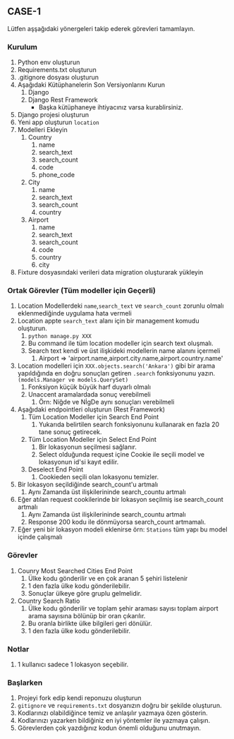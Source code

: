 ## CASE-1
Lütfen aşşağıdaki yönergeleri takip ederek görevleri tamamlayın.

### Kurulum
1. Python env oluşturun
2. Requirements.txt oluşturun
3. .gitignore dosyası oluşturun
4. Aşağıdaki Kütüphanelerin Son Versiyonlarını Kurun
   1. Django
   2. Django Rest Framework
      * Başka kütüphaneye ihtiyacınız varsa kurablirsiniz.
5. Django projesi oluşturun
6. Yeni app oluşturun `location`
7. Modelleri Ekleyin
   1. Country
      1. name
      2. search_text
      3. search_count
      4. code
      5. phone_code
   2. City
      1. name
      2. search_text
      3. search_count
      4. country
   3. Airport
      1. name
      2. search_text
      3. search_count
      4. code
      5. country
      6. city
8. Fixture dosyasındaki verileri data migration oluşturarak yükleyin

### Ortak Görevler (Tüm modeller için Geçerli)

1.  Location Modellerdeki `name`,`search_text` ve `search_count` zorunlu olmalı eklenmediğinde uygulama hata vermeli
2.  Location appte `search_text` alanı için bir management komudu oluşturun.
    1.  `python manage.py XXX`
    2.  Bu command ile tüm location modeller için search text oluşmalı.
    3.  Search text kendi ve üst ilişkideki modellerin name alanını içermeli
           1.  Airport => 'airport.name,airport.city.name,airport.country.name'
3.  Location modelleri için `XXX.objects.search('Ankara')` gibi bir arama yapıldığında en doğru sonuçları getiren `.search` fonksiyonunu yazın.`(models.Manager ve models.QuerySet)`
    1.  Fonksiyon küçük büyük harf duyarlı olmalı
    2.  Unaccent aramalardada sonuç verebilmeli
        1.  Örn: Niğde ve NİgDe aynı sonuçları verebilmeli
4.  Aşağıdaki endpointleri oluşturun (Rest Framework)
    1. Tüm Location Modeller için Search End Point
       1. Yukarıda belirtilen search fonksiyonunu kullanarak en fazla 20 tane sonuç getirecek.
    2. Tüm Location Modeller için Select End Point
       1. Bir lokasyonun seçilmesi sağlanır.
       2. Select olduğunda request içine Cookie ile seçili model ve lokasyonun id'si kayıt edilir.
    3. Deselect End Point
       1. Cookieden seçili olan lokasyonu temizler.
5.  Bir lokasyon seçildiğinde search_count'u artmalı
    1. Aynı Zamanda üst ilişkilerininde search_countu artmalı
6.  Eğer atılan request cookilerinde bir lokasyon seçilmiş ise search_count artmalı
    1. Aynı Zamanda üst ilişkilerininde search_countu artmalı
    2. Response 200 kodu ile dönmüyorsa search_count artmamalı.
7. Eğer yeni bir lokasyon modeli eklenirse örn: `Stations` tüm yapı bu model içinde çalışmalı

### Görevler

1. Counry Most Searched Cities End Point
   1. Ülke kodu gönderilir ve en çok aranan 5 şehiri listelenir
   2. 1 den fazla ülke kodu gönderilebilir.
   3. Sonuçlar ülkeye göre gruplu gelmelidir.
2. Country Search Ratio
   1. Ülke kodu gönderilir ve toplam şehir araması sayısı toplam airport arama sayısına bölünüp bir oran çıkarılır.
   2. Bu oranla birlikte ülke bilgileri geri dönülür.
   3. 1 den fazla ülke kodu gönderilebilir.

### Notlar
1. 1 kullanıcı sadece 1 lokasyon seçebilir.

### Başlarken
1. Projeyi fork edip kendi reponuzu oluşturun
2. `gitignore` ve `requirements.txt` dosyanızın doğru bir şekilde oluşturun.
3. Kodlarınızı olabildiğince temiz ve anlaşılır yazmaya özen gösterin.
4. Kodlarınızı yazarken bildiğiniz en iyi yöntemler ile yazmaya çalışın.
5. Görevlerden çok yazdığınız kodun önemli olduğunu unutmayın.
